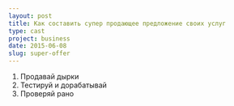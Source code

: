 ```yaml
---
layout: post
title: Как составить супер продающее предложение своих услуг
type: cast
project: business
date: 2015-06-08
slug: super-offer
---
```



1. Продавай дырки
2. Тестируй и дорабатывай
3. Проверяй рано
